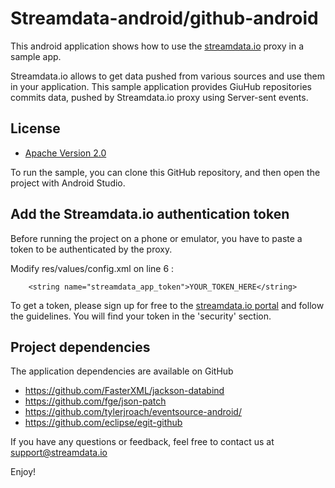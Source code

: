 # Streamdata-android/github-android
This android application shows how to use the <a href="http://streamdata.io" target="_blank">streamdata.io</a> proxy in a sample app.

Streamdata.io allows to get data pushed from various sources and use them in your application.
This sample application provides GiuHub repositories commits data, pushed by Streamdata.io proxy using Server-sent events.

## License

* [Apache Version 2.0](http://www.apache.org/licenses/LICENSE-2.0.html)


To run the sample, you can clone this GitHub repository, and then open the project with Android Studio.


## Add the Streamdata.io authentication token

Before running the project on a phone or emulator, you have to paste a token to be authenticated by the proxy.

Modify res/values/config.xml on line 6 :

```
    <string name="streamdata_app_token">YOUR_TOKEN_HERE</string>

```

To get a token, please sign up for free to the <a href="https://portal.streamdata.io/" target="_blank">streamdata.io portal</a> and follow the guidelines. You will find your token in the 'security' section.

## Project dependencies


The application dependencies are available on GitHub

* <a href="https://github.com/FasterXML/jackson-databind" target="_blank">https://github.com/FasterXML/jackson-databind</a>
* <a href="https://github.com/fge/json-patch" target="_blank">https://github.com/fge/json-patch</a>
* <a href="https://github.com/tylerjroach/eventsource-android/" target="_blank">https://github.com/tylerjroach/eventsource-android/</a>
* <a href="https://github.com/eclipse/egit-github" target="_blank">https://github.com/eclipse/egit-github</a>

If you have any questions or feedback, feel free to contact us at <a href="mailto://support@streamdata.io">support@streamdata.io</a>

Enjoy!
